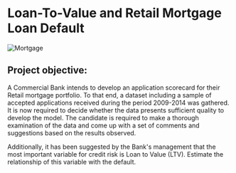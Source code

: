 # Loan-To-Value and Retail Mortgage Loan Default


![Mortgage](/tierra-mallorca-JXI2Ap8dTNc-unsplash-2.jpg "Title Text")

## Project objective:
A Commercial Bank intends to develop an application scorecard for their Retail mortgage portfolio. To that end, a dataset including a sample of accepted applications received during the period 2009-2014 was gathered.
It is now required to decide whether the data presents sufficient quality to develop the model. The candidate is required to make a thorough examination of the data and come up with a set of comments and suggestions based on the results observed. 

Additionally, it has been suggested by the Bank's management that the most important variable for credit risk is Loan to Value (LTV). Estimate the relationship of this variable with the default.

